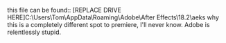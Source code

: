 this file can be found::
[REPLACE DRIVE HERE]C:\Users\Tom\AppData\Roaming\Adobe\After Effects\18.2\aeks
why this is a completely different spot to premiere, I'll never know. Adobe is relentlessly stupid.